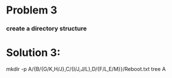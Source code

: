 # Problem 3
### create a directory structure 

# Solution 3: 
mkdir -p A/{B/{G/K,H/J},C/{I/J,J/L},D/{F/L,E/M}}/Reboot.txt
tree A
